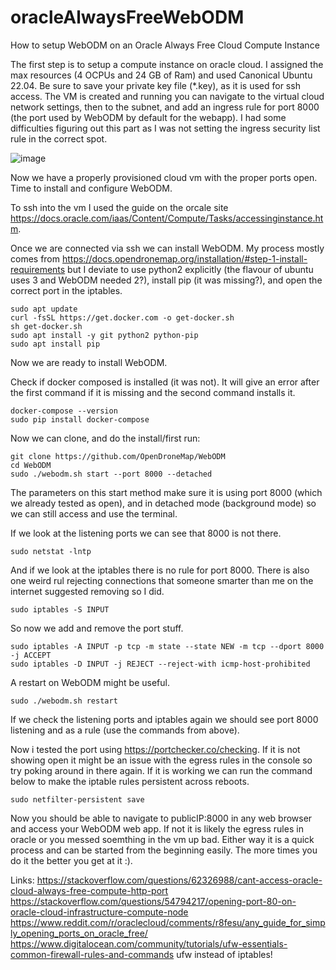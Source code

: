 # oracleAlwaysFreeWebODM
How to setup WebODM on an Oracle Always Free Cloud Compute Instance

The first step is to setup a compute instance on oracle cloud. I assigned the max resources (4 OCPUs and 24 GB of Ram) and used Canonical Ubuntu 22.04. Be sure to save your private key file (*.key), as it is used for ssh access. The VM is created and running you can navigate to the virtual cloud network settings, then to the subnet, and add an ingress rule for port 8000 (the port used by WebODM by default for the webapp). I had some difficulties figuring out this part as I was not setting the ingress security list rule in the correct spot.

![image](https://user-images.githubusercontent.com/46830116/216821184-da5b6d46-08e2-476e-a2b8-799b5fd494fb.png)

Now we have a properly provisioned cloud vm with the proper ports open. Time to install and configure WebODM.

To ssh into the vm I used the guide on the orcale site https://docs.oracle.com/iaas/Content/Compute/Tasks/accessinginstance.htm. 

Once we are connected via ssh we can install WebODM. My process mostly comes from https://docs.opendronemap.org/installation/#step-1-install-requirements but I deviate to use python2 explicitly (the flavour of ubuntu uses 3 and WebODM needed 2?), install pip (it was missing?), and open the correct port in the iptables.

```
sudo apt update
curl -fsSL https://get.docker.com -o get-docker.sh
sh get-docker.sh
sudo apt install -y git python2 python-pip
sudo apt install pip
```

Now we are ready to install WebODM.

Check if docker composed is installed (it was not). It will give an error after the first command if it is missing and the second command installs it.

```
docker-compose --version
sudo pip install docker-compose
```

Now we can clone, and do the install/first run:

```
git clone https://github.com/OpenDroneMap/WebODM	
cd WebODM
sudo ./webodm.sh start --port 8000 --detached
```

The parameters on this start method make sure it is using port 8000 (which we already tested as open), and in detached mode (background mode) so we can still access and use the terminal.

If we look at the listening ports we can see that 8000 is not there.

```
sudo netstat -lntp
```

And if we look at the iptables there is no rule for port 8000. There is also one weird rul rejecting connections that someone smarter than me on the internet suggested removing so I did.

```
sudo iptables -S INPUT
```

So now we add and remove the port stuff.

```
sudo iptables -A INPUT -p tcp -m state --state NEW -m tcp --dport 8000 -j ACCEPT
sudo iptables -D INPUT -j REJECT --reject-with icmp-host-prohibited
```

A restart on WebODM might be useful.

```
sudo ./webodm.sh restart
```

If we check the listening ports and iptables again we should see port 8000 listening and as a rule (use the commands from above).

Now i tested the port using https://portchecker.co/checking. If it is not showing open it might be an issue with the egress rules in the console so try poking around in there again. If it is working we can run the command below to make the iptable rules persistent across reboots.

```
sudo netfilter-persistent save
```

Now you should be able to navigate to publicIP:8000 in any web browser and access your WebODM web app. If not it is likely the egress rules in oracle or you messed soemthing in the vm up bad. Either way it is a quick process and can be started from the beginning easily. The more times you do it the better you get at it :).

Links:
https://stackoverflow.com/questions/62326988/cant-access-oracle-cloud-always-free-compute-http-port
https://stackoverflow.com/questions/54794217/opening-port-80-on-oracle-cloud-infrastructure-compute-node
https://www.reddit.com/r/oraclecloud/comments/r8fesu/any_guide_for_simply_opening_ports_on_oracle_free/
https://www.digitalocean.com/community/tutorials/ufw-essentials-common-firewall-rules-and-commands ufw instead of iptables!

